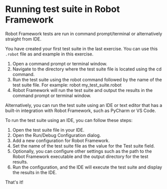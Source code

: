 # Running test suite in Robot Framework

Robot Framework tests are run in command prompt/terminal or alternatively straight from IDE.

You have created your first test suite in the last exercise. You can use this `.robot` file as and example in this exercise.

1. Open a command prompt or terminal window.
2. Navigate to the directory where the test suite file is located using the cd command.
3. Run the test suite using the robot command followed by the name of the test suite file. For example: robot my_test_suite.robot
4. Robot Framework will run the test suite and output the results in the command prompt or terminal window.

Alternatively, you can run the test suite using an IDE or text editor that has a built-in integration with Robot Framework, such as PyCharm or VS Code.

To run the test suite using an IDE, you can follow these steps:

1. Open the test suite file in your IDE.
2. Open the Run/Debug Configuration dialog.
3. Add a new configuration for Robot Framework.
4. Set the name of the test suite file as the value for the Test suite field.
5. Optionally, you can configure other settings such as the path to the Robot Framework executable and the output directory for the test results.
6. Run the configuration, and the IDE will execute the test suite and display the results in the IDE.

That's it!
